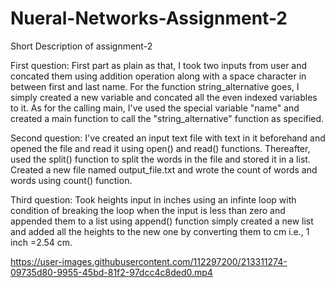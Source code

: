 # Nueral-Networks-Assignment-2
Short Description of assignment-2

First question: First part as plain as that, I took two inputs from user and concated them using addition operation along with a space character in between first and last name. For the function string_alternative goes, I simply created a new variable and concated all the even indexed variables to it. As for the calling main, I've used the special variable "name" and created a main function to call the "string_alternative" function as specified.

Second question: I've created an input text file with text in it beforehand and opened the file and read it using open() and read() functions. Thereafter, used the split() function to split the words in the file and stored it in a list. Created a new file named output_file.txt and wrote the count of words and words using count() function.

Third question: Took heights input in inches using an infinte loop with condition of breaking the loop when the input is less than zero and appended them to a list using append() function simply created a new list and added all the heights to the new one by converting them to cm i.e., 1 inch =2.54 cm.



https://user-images.githubusercontent.com/112297200/213311274-09735d80-9955-45bd-81f2-97dcc4c8ded0.mp4

